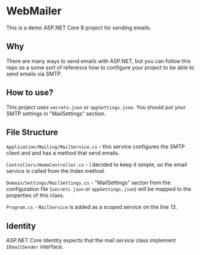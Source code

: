 # WebMailer

This is a demo ASP.NET Core 8 project for sending emails. 

## Why

There are many ways to send emails with ASP.NET, but you can follow this repo as a some sort of reference how to configure your project to be able to send emails via SMTP. 

## How to use?

This project uses ``secrets.json`` or ``appSettings.json``. You should put your SMTP settings in "MailSettings" section.

## File Structure

``Application/Mailing/MailService.cs`` - this service configures the SMTP client and and has a  method that send emails.


``Controllers/HomeController.cs`` - I decided to keep it simple, so the email service is called from the Index method.

``Domain/Settings/MailSettings.cs`` - "MailSettings" secton from the configuration file (``secrets.json`` or ``appSettings.json``) will be mapped to the properties of this class.

``Program.cs`` - `MailService` is added as a scoped service on the line 13.

## Identity
ASP.NET Core Identity expects that the mail service class implement ``IEmailSender`` interface. 
